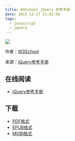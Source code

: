 ```yaml
---
title: W3School jQuery 参考手册
date: 2015-12-27 21:01:50
tags:
  - javascript
  - jquery
---
```


![](https://ek8whxe.cloudimg.io/s/width/226/https://www.gitbook.com/cover/book/wizardforcel/w3school-jquery-ref.jpg)

作者：[W3School](http://www.w3cschool.cc)

来源：[jQuery参考手册](http://www.w3cschool.cc/jquery/jquery-ref-selectors.html)

<!--more-->

## 在线阅读 ##

* [jQuery参考手册](https://www.gitbook.com/book/wizardforcel/w3school-jquery-ref/details)

## 下载 ##

* [PDF格式](https://www.gitbook.com/download/pdf/book/wizardforcel/w3school-jquery-ref)
* [EPUB格式](https://www.gitbook.com/download/epub/book/wizardforcel/w3school-jquery-ref)
* [MOBI格式](https://www.gitbook.com/download/mobi/book/wizardforcel/w3school-jquery-ref)